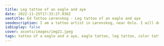 ```yaml
--- 
title: Leg tattoo of an eagle and aye 
date: 2022-11-25T17:33:27.036Z 
seotitle: Ed Tattoo Lørenskog - Leg tattoo of an eagle and aye 
seodescription: I am a tattoo artist in Lørenskog, near Oslo. I will design and tattoo a Leg tattoo of an eagle and aye for you. Do you have any questions? Contact me... 
isDisplay: false
cover: assets/images/img21.jpeg 
tags: tattoo of a eagle and a aye, eagle tattoo, leg tattoo, color tattoo, custom tattoo 
--- 
```

 